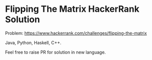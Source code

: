 # Flipping The Matrix HackerRank Solution

Problem: https://www.hackerrank.com/challenges/flipping-the-matrix

Java, Python, Haskell, C++.

Feel free to raise PR for solution in new language.
